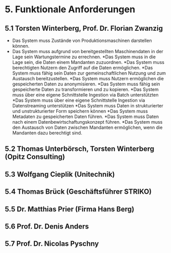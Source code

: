 # 5. Funktionale Anforderungen

## 5.1 Torsten Winterberg, Prof. Dr. Florian Zwanzig
* Das System muss Zustände von Produktionsmaschinen darstellen können. 
* Das System muss aufgrund von bereitgestellten Maschinendaten in der Lage sein Wartungstermine zu errechnen. 
*Das System muss in die Lage sein, die Daten einem Mandanten zuzuordnen. 
*Das System muss berechtigten Nutzern den Zugriff auf die Daten ermöglichen. 
*Das System muss fähig sein Daten zur gemeinschaftlichen Nutzung und zum Austausch bereitzustellen. 
*Das System muss Nutzern ermöglichen die gespeicherten Daten zu anonymisieren. 
*Das System muss fähig sein gespeicherte Daten zu transformieren und zu kopieren. 
*Das System muss über eine eigene Schnittstelle Ingestion via Batch unterstützten 
*Das System muss über eine eigene Schnittstelle Ingestion via Datenstreaming unterstützen 
*Das System muss Daten in strukturierter und unstrukturierter Form speichern können 
*Das System muss Metadaten zu gespeicherten Daten führen. 
*Das System muss Daten nach einem Datenbewirtschaftungskonzept führen. 
*Das System muss den Austausch von Daten zwischen Mandanten ermöglichen, wenn die Mandanten dazu berechtigt sind. 



## 5.2 Thomas Unterbörsch, Torsten Winterberg (Opitz Consulting)



## 5.3 Wolfgang Cieplik (Unitechnik)




## 5.4 Thomas Brück (Geschäftsführer STRIKO)




## 5.5 Dr. Matthias Prier (Firma Hans Berg)



## 5.6 Prof. Dr. Denis Anders




## 5.7 Prof. Dr. Nicolas Pyschny
